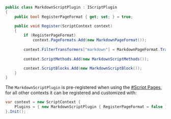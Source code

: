 ```csharp
public class MarkdownScriptPlugin : IScriptPlugin
{
    public bool RegisterPageFormat { get; set; } = true;

    public void Register(ScriptContext context)
    {
        if (RegisterPageFormat)
            context.PageFormats.Add(new MarkdownPageFormat());
        
        context.FilterTransformers["markdown"] = MarkdownPageFormat.TransformToHtml;
        
        context.ScriptMethods.Add(new MarkdownScriptMethods());

        context.ScriptBlocks.Add(new MarkdownScriptBlock());
    }
}
```

The `MarkdownScriptPlugin` is pre-registered when using the [#Script Pages](/docs/sharp-pages), for
all other contexts it can be registered and customized with:

```csharp
var context = new ScriptContext {
    Plugins = { new MarkdownScriptPlugin { RegisterPageFormat = false } }
}.Init();
```
